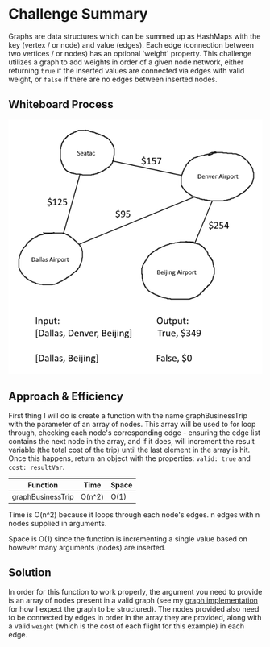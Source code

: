 # Challenge Summary
Graphs are data structures which can be summed up as HashMaps with the key (vertex / or node) and value (edges). Each edge (connection between two vertices / or nodes) has an optional 'weight' property. This challenge utilizes a graph to add weights in order of a given node network, either returning `true` if the inserted values are connected via edges with valid weight, or `false` if there are no edges between inserted nodes.

## Whiteboard Process
![CC37](CC37.png)

## Approach & Efficiency

First thing I will do is create a function with the name graphBusinessTrip with the parameter of an array of nodes. This array will be used to for loop through, checking each node's corresponding edge - ensuring the edge list contains the next node in the array, and if it does, will increment the result variable (the total cost of the trip) until the last element in the array is hit. Once this happens, return an object with the properties: `valid: true` and `cost: resultVar`.

|Function|Time|Space|
|---|---|---|
|graphBusinessTrip|O(n^2)|O(1)|

Time is O(n^2) because it loops through each node's edges. n edges with n nodes supplied in arguments.

Space is O(1) since the function is incrementing a single value based on however many arguments (nodes) are inserted.

## Solution
In order for this function to work properly, the argument you need to provide is an array of nodes present in a valid graph (see my [graph implementation](../graph/graph.js) for how I expect the graph to be structured). The nodes provided also need to be connected by edges in order in the array they are provided, along with a valid `weight` (which is the cost of each flight for this example) in each edge.